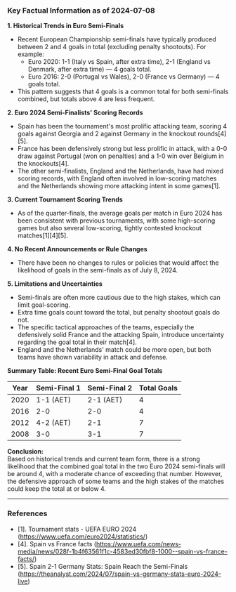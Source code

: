 ### Key Factual Information as of 2024-07-08

**1. Historical Trends in Euro Semi-Finals**
- Recent European Championship semi-finals have typically produced between 2 and 4 goals in total (excluding penalty shootouts). For example:
  - Euro 2020: 1-1 (Italy vs Spain, after extra time), 2-1 (England vs Denmark, after extra time) — 4 goals total.
  - Euro 2016: 2-0 (Portugal vs Wales), 2-0 (France vs Germany) — 4 goals total.
- This pattern suggests that 4 goals is a common total for both semi-finals combined, but totals above 4 are less frequent.

**2. Euro 2024 Semi-Finalists' Scoring Records**
- Spain has been the tournament's most prolific attacking team, scoring 4 goals against Georgia and 2 against Germany in the knockout rounds[4][5].
- France has been defensively strong but less prolific in attack, with a 0-0 draw against Portugal (won on penalties) and a 1-0 win over Belgium in the knockouts[4].
- The other semi-finalists, England and the Netherlands, have had mixed scoring records, with England often involved in low-scoring matches and the Netherlands showing more attacking intent in some games[1].

**3. Current Tournament Scoring Trends**
- As of the quarter-finals, the average goals per match in Euro 2024 has been consistent with previous tournaments, with some high-scoring games but also several low-scoring, tightly contested knockout matches[1][4][5].

**4. No Recent Announcements or Rule Changes**
- There have been no changes to rules or policies that would affect the likelihood of goals in the semi-finals as of July 8, 2024.

**5. Limitations and Uncertainties**
- Semi-finals are often more cautious due to the high stakes, which can limit goal-scoring.
- Extra time goals count toward the total, but penalty shootout goals do not.
- The specific tactical approaches of the teams, especially the defensively solid France and the attacking Spain, introduce uncertainty regarding the goal total in their match[4].
- England and the Netherlands' match could be more open, but both teams have shown variability in attack and defense.

**Summary Table: Recent Euro Semi-Final Goal Totals**

| Year | Semi-Final 1 | Semi-Final 2 | Total Goals |
|------|--------------|--------------|-------------|
| 2020 | 1-1 (AET)    | 2-1 (AET)    | 4           |
| 2016 | 2-0          | 2-0          | 4           |
| 2012 | 4-2 (AET)    | 2-1          | 7           |
| 2008 | 3-0          | 3-1          | 7           |

**Conclusion:**  
Based on historical trends and current team form, there is a strong likelihood that the combined goal total in the two Euro 2024 semi-finals will be around 4, with a moderate chance of exceeding that number. However, the defensive approach of some teams and the high stakes of the matches could keep the total at or below 4.

---

### References

- [1]. Tournament stats - UEFA EURO 2024 (https://www.uefa.com/euro2024/statistics/)
- [4]. Spain vs France facts (https://www.uefa.com/news-media/news/028f-1b4f63561f1c-4583ed30fbf8-1000--spain-vs-france-facts/)
- [5]. Spain 2-1 Germany Stats: Spain Reach the Semi-Finals (https://theanalyst.com/2024/07/spain-vs-germany-stats-euro-2024-live)